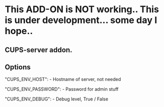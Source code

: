 # This ADD-ON is NOT working.. This is under development... some day I hope.. 

## CUPS-server addon.

## Options

"CUPS_ENV_HOST": - Hostname of server, not needed
  
"CUPS_ENV_PASSWORD": - Password for admin stuff
  
"CUPS_ENV_DEBUG": - Debug level, True / False
